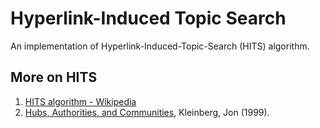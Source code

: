 # Hyperlink-Induced Topic Search
An implementation of Hyperlink-Induced-Topic-Search (HITS) algorithm.

## More on HITS

1. [HITS algorithm - Wikipedia](https://en.wikipedia.org/wiki/HITS_algorithm)
2. [Hubs, Authorities, and Communities](http://www.cs.brown.edu/memex/ACM_HypertextTestbed/papers/10.html), Kleinberg, Jon (1999).

